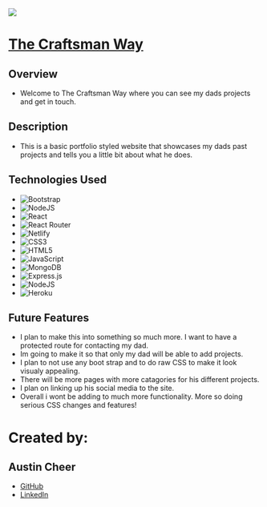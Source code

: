 <img src='https://i.imgur.com/aCcTyjq.jpg' />


# [The Craftsman Way](https://preeminent-khapse-33264d.netlify.app/)

## Overview

- Welcome to The Craftsman Way where you can see my dads projects and get in touch.

## Description

- This is a basic portfolio styled website that showcases my dads past projects and tells you a little bit about what he does.


## Technologies Used

- ![Bootstrap](https://img.shields.io/badge/bootstrap-%23563D7C.svg?style=for-the-badge&logo=bootstrap&logoColor=white)
- ![NodeJS](https://img.shields.io/badge/node.js-6DA55F?style=for-the-badge&logo=node.js&logoColor=white)
- ![React](https://img.shields.io/badge/react-%2320232a.svg?style=for-the-badge&logo=react&logoColor=%2361DAFB)
- ![React Router](https://img.shields.io/badge/React_Router-CA4245?style=for-the-badge&logo=react-router&logoColor=white)
- ![Netlify](https://img.shields.io/badge/netlify-%23000000.svg?style=for-the-badge&logo=netlify&logoColor=#00C7B7)
- ![CSS3](https://img.shields.io/badge/css3-%231572B6.svg?style=for-the-badge&logo=css3&logoColor=white)
- ![HTML5](https://img.shields.io/badge/html5-%23E34F26.svg?style=for-the-badge&logo=html5&logoColor=white)
- ![JavaScript](https://img.shields.io/badge/javascript-%23323330.svg?style=for-the-badge&logo=javascript&logoColor=%23F7DF1E)
- ![MongoDB](https://img.shields.io/badge/MongoDB-%234ea94b.svg?style=for-the-badge&logo=mongodb&logoColor=white)
- ![Express.js](https://img.shields.io/badge/express.js-%23404d59.svg?style=for-the-badge&logo=express&logoColor=%2361DAFB)
- ![NodeJS](https://img.shields.io/badge/node.js-6DA55F?style=for-the-badge&logo=node.js&logoColor=white)
- ![Heroku](https://img.shields.io/badge/heroku-%23430098.svg?style=for-the-badge&logo=heroku&logoColor=white)


## Future Features

- I plan to make this into something so much more. I want to have a protected route for contacting my dad.
- Im going to make it so that only my dad will be able to add projects.
- I plan to not use any boot strap and to do raw CSS to make it look visualy appealing.
- There will be more pages with more catagories for his different projects.
- I plan on linking up his social media to the site.
- Overall i wont be adding to much more functionality. More so doing serious CSS changes and features!

# Created by: 

## Austin Cheer

- [GitHub](https://github.com/ShadowTorn33)
- [LinkedIn](https://www.linkedin.com/in/a-cheer/)

